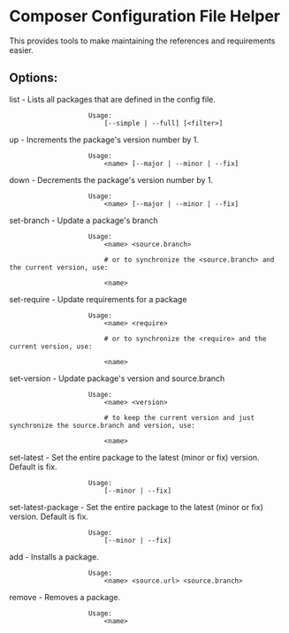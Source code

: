 Composer Configuration File Helper
==================================

This provides tools to make maintaining the references and requirements easier.

Options:
--------

list                    - Lists all packages that are defined in the config file.
                        
                        Usage:
                            [--simple | --full] [<filter>]

up                      - Increments the package's version number by 1.
                        
                        Usage:
                            <name> [--major | --minor | --fix]

down                    - Decrements the package's version number by 1.
                        
                        Usage:
                            <name> [--major | --minor | --fix]

set-branch              - Update a package's branch
                        
                        Usage:
                            <name> <source.branch>
                            
                            # or to synchronize the <source.branch> and the current version, use:
                            
                            <name>

set-require             - Update requirements for a package
                        
                        Usage:
                            <name> <require>
                            
                            # or to synchronize the <require> and the current version, use:
                            
                            <name>
                        
set-version             - Update package's version and source.branch
                        
                        Usage:
                            <name> <version>
                            
                            # to keep the current version and just synchronize the source.branch and version, use:
                            
                            <name>
                        
set-latest              - Set the entire package to the latest (minor or fix) version. Default is fix.
                        
                        Usage:
                            [--minor | --fix]
                    
set-latest-package      - Set the entire package to the latest (minor or fix) version. Default is fix.
                        
                        Usage:
                            [--minor | --fix]
                        
                        
add                     - Installs a package.
                        
                        Usage:
                            <name> <source.url> <source.branch>
                        
remove                  - Removes a package.
                        
                        Usage:
                            <name>
